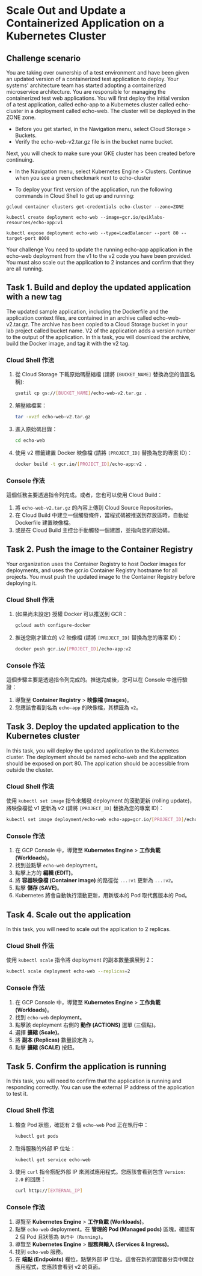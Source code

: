 # Scale Out and Update a Containerized Application on a Kubernetes Cluster

## Challenge scenario
You are taking over ownership of a test environment and have been given an updated version of a containerized test application to deploy. Your systems' architecture team has started adopting a containerized microservice architecture. You are responsible for managing the containerized test web applications. You will first deploy the initial version of a test application, called echo-app to a Kubernetes cluster called echo-cluster in a deployment called echo-web. The cluster will be deployed in the ZONE zone.

* Before you get started, in the Navigation menu, select Cloud Storage > Buckets.
* Verify the echo-web-v2.tar.gz file is in the bucket name bucket.

Next, you will check to make sure your GKE cluster has been created before continuing.

*  In the Navigation menu, select Kubernetes Engine > Clusters.
Continue when you see a green checkmark next to echo-cluster

*  To deploy your first version of the application, run the following commands in Cloud Shell to get up and running:
```
gcloud container clusters get-credentials echo-cluster --zone=ZONE
```
```
kubectl create deployment echo-web --image=gcr.io/qwiklabs-resources/echo-app:v1
```
```
kubectl expose deployment echo-web --type=LoadBalancer --port 80 --target-port 8000
```

Your challenge
You need to update the running echo-app application in the echo-web deployment from the v1 to the v2 code you have been provided. You must also scale out the application to 2 instances and confirm that they are all running.

## Task 1. Build and deploy the updated application with a new tag
The updated sample application, including the Dockerfile and the application context files, are contained in an archive called echo-web-v2.tar.gz. The archive has been copied to a Cloud Storage bucket in your lab project called bucket name. V2 of the application adds a version number to the output of the application. In this task, you will download the archive, build the Docker image, and tag it with the v2 tag.

### Cloud Shell 作法
1.  從 Cloud Storage 下載原始碼壓縮檔 (請將 `[BUCKET_NAME]` 替換為您的值區名稱):
    ```bash
    gsutil cp gs://[BUCKET_NAME]/echo-web-v2.tar.gz .
    ```
2.  解壓縮檔案：
    ```bash
    tar -xvzf echo-web-v2.tar.gz
    ```
3.  進入原始碼目錄：
    ```bash
    cd echo-web
    ```
4.  使用 v2 標籤建置 Docker 映像檔 (請將 `[PROJECT_ID]` 替換為您的專案 ID)：
    ```bash
    docker build -t gcr.io/[PROJECT_ID]/echo-app:v2 .
    ```

### Console 作法
這個任務主要透過指令列完成。或者，您也可以使用 Cloud Build：
1.  將 `echo-web-v2.tar.gz` 的內容上傳到 Cloud Source Repositories。
2.  在 Cloud Build 中建立一個觸發條件，當程式碼被推送到存放區時，自動從 Dockerfile 建置映像檔。
3.  或是在 Cloud Build 主控台手動觸發一個建置，並指向您的原始碼。

## Task 2. Push the image to the Container Registry
Your organization uses the Container Registry to host Docker images for deployments, and uses the gcr.io Container Registry hostname for all projects. You must push the updated image to the Container Registry before deploying it.


### Cloud Shell 作法
1.  (如果尚未設定) 授權 Docker 可以推送到 GCR：
    ```bash
    gcloud auth configure-docker
    ```
2.  推送您剛才建立的 v2 映像檔 (請將 `[PROJECT_ID]` 替換為您的專案 ID)：
    ```bash
    docker push gcr.io/[PROJECT_ID]/echo-app:v2
    ```

### Console 作法
這個步驟主要是透過指令列完成的。推送完成後，您可以在 Console 中進行驗證：
1.  導覽至 **Container Registry** > **映像檔 (Images)**。
2.  您應該會看到名為 `echo-app` 的映像檔，其標籤為 `v2`。

## Task 3. Deploy the updated application to the Kubernetes cluster
In this task, you will deploy the updated application to the Kubernetes cluster. The deployment should be named echo-web and the application should be exposed on port 80. The application should be accessible from outside the cluster.

### Cloud Shell 作法
使用 `kubectl set image` 指令來觸發 deployment 的滾動更新 (rolling update)，將映像檔從 v1 更新為 v2 (請將 `[PROJECT_ID]` 替換為您的專案 ID)：

```bash
kubectl set image deployment/echo-web echo-app=gcr.io/[PROJECT_ID]/echo-app:v2
```

### Console 作法
1.  在 GCP Console 中，導覽至 **Kubernetes Engine** > **工作負載 (Workloads)**。
2.  找到並點擊 `echo-web` deployment。
3.  點擊上方的 **編輯 (EDIT)**。
4.  將 **容器映像檔 (Container image)** 的路徑從 `...:v1` 更新為 `...:v2`。
5.  點擊 **儲存 (SAVE)**。
6.  Kubernetes 將會自動執行滾動更新，用新版本的 Pod 取代舊版本的 Pod。

## Task 4. Scale out the application
In this task, you will need to scale out the application to 2 replicas.

### Cloud Shell 作法
使用 `kubectl scale` 指令將 deployment 的副本數量擴展到 2：

```bash
kubectl scale deployment echo-web --replicas=2
```

### Console 作法
1.  在 GCP Console 中，導覽至 **Kubernetes Engine** > **工作負載 (Workloads)**。
2.  找到 `echo-web` deployment。
3.  點擊該 deployment 右側的 **動作 (ACTIONS)** 選單 (三個點)。
4.  選擇 **擴縮 (Scale)**。
5.  將 **副本 (Replicas)** 數量設定為 `2`。
6.  點擊 **擴縮 (SCALE)** 按鈕。

## Task 5. Confirm the application is running
In this task, you will need to confirm that the application is running and responding correctly. You can use the external IP address of the application to test it.

### Cloud Shell 作法
1.  檢查 Pod 狀態，確認有 2 個 `echo-web` Pod 正在執行中：
    ```bash
    kubectl get pods
    ```
2.  取得服務的外部 IP 位址：
    ```bash
    kubectl get service echo-web
    ```
3.  使用 `curl` 指令搭配外部 IP 來測試應用程式。您應該會看到包含 `Version: 2.0` 的回應：
    ```bash
    curl http://[EXTERNAL_IP]
    ```
### Console 作法
1.  導覽至 **Kubernetes Engine** > **工作負載 (Workloads)**。
2.  點擊 `echo-web` deployment。在 **管理的 Pod (Managed pods)** 區塊，確認有 2 個 Pod 且狀態為 `執行中 (Running)`。
3.  導覽至 **Kubernetes Engine** > **服務與輸入 (Services & Ingress)**。
4.  找到 `echo-web` 服務。
5.  在 **端點 (Endpoints)** 欄位，點擊外部 IP 位址。這會在新的瀏覽器分頁中開啟應用程式，您應該會看到 v2 的頁面。

